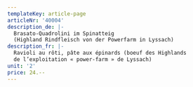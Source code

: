 ```yaml
---
templateKey: article-page
articleNr: '40004'
description_de: |-
  Brasato-Quadrolini im Spinatteig
  (Highland Rindfleisch von der Powerfarm in Lyssach)
description_fr: |-
  Ravioli au rôti, pâte aux épinards (boeuf des Highlands
  de l’exploitation « power-farm » de Lyssach)
unit: '2'
price: 24.--
---
```


